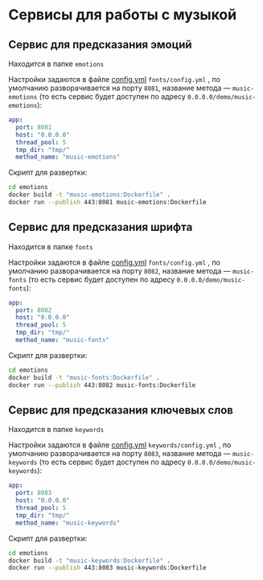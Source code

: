 # Сервисы для работы с музыкой

## Сервис для предсказания эмоций

Находится в папке `emotions`

Настройки задаются в
файле [config.yml](https://github.com/NikolayZakharevich/music-keywords/blob/master/emotions/config.yml) `fonts/config.yml`
, по умолчанию разворачивается на порту `8081`, название метода — `music-emotions` (то есть сервис будет доступен по
адресу `0.0.0.0/demo/music-emotions`):

```yaml
app:
  port: 8081
  host: "0.0.0.0"
  thread_pool: 5
  tmp_dir: "tmp/"
  method_name: "music-emotions"
```

Скрипт для развертки:

```sh
cd emotions
docker build -t "music-emotions:Dockerfile" .
docker run --publish 443:8081 music-emotions:Dockerfile
```

## Сервис для предсказания шрифта

Находится в папке `fonts`

Настройки задаются в
файле [config.yml](https://github.com/NikolayZakharevich/music-keywords/blob/master/fonts/config.yml) `fonts/config.yml`
, по умолчанию разворачивается на порту `8082`, название метода — `music-fonts` (то есть сервис будет доступен по
адресу `0.0.0.0/demo/music-fonts`):

```yaml
app:
  port: 8082
  host: "0.0.0.0"
  thread_pool: 5
  tmp_dir: "tmp/"
  method_name: "music-fonts"
```

Скрипт для развертки:

```sh
cd emotions
docker build -t "music-fonts:Dockerfile" .
docker run --publish 443:8082 music-fonts:Dockerfile
```

## Сервис для предсказания ключевых слов

Находится в папке `keywords`

Настройки задаются в
файле [config.yml](https://github.com/NikolayZakharevich/music-keywords/blob/master/keywords/config.yml) `keywords/config.yml`
, по умолчанию разворачивается на порту `8083`, название метода — `music-keywords` (то есть сервис будет доступен по
адресу `0.0.0.0/demo/music-keywords`):

```yaml
app:
  port: 8083
  host: "0.0.0.0"
  thread_pool: 5
  tmp_dir: "tmp/"
  method_name: "music-keywords"
```

Скрипт для развертки:

```sh
cd emotions
docker build -t "music-keywords:Dockerfile" .
docker run --publish 443:8083 music-keywords:Dockerfile
```